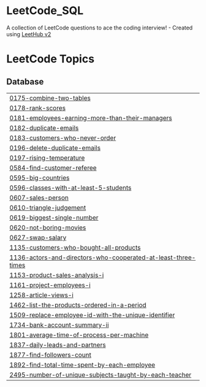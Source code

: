 # LeetCode_SQL
A collection of LeetCode questions to ace the coding interview! - Created using [LeetHub v2](https://github.com/arunbhardwaj/LeetHub-2.0)

<!---LeetCode Topics Start-->
# LeetCode Topics
## Database
|  |
| ------- |
| [0175-combine-two-tables](https://github.com/Leeonejae6708/LeetCode_SQL/tree/master/0175-combine-two-tables) |
| [0178-rank-scores](https://github.com/Leeonejae6708/LeetCode_SQL/tree/master/0178-rank-scores) |
| [0181-employees-earning-more-than-their-managers](https://github.com/Leeonejae6708/LeetCode_SQL/tree/master/0181-employees-earning-more-than-their-managers) |
| [0182-duplicate-emails](https://github.com/Leeonejae6708/LeetCode_SQL/tree/master/0182-duplicate-emails) |
| [0183-customers-who-never-order](https://github.com/Leeonejae6708/LeetCode_SQL/tree/master/0183-customers-who-never-order) |
| [0196-delete-duplicate-emails](https://github.com/Leeonejae6708/LeetCode_SQL/tree/master/0196-delete-duplicate-emails) |
| [0197-rising-temperature](https://github.com/Leeonejae6708/LeetCode_SQL/tree/master/0197-rising-temperature) |
| [0584-find-customer-referee](https://github.com/Leeonejae6708/LeetCode_SQL/tree/master/0584-find-customer-referee) |
| [0595-big-countries](https://github.com/Leeonejae6708/LeetCode_SQL/tree/master/0595-big-countries) |
| [0596-classes-with-at-least-5-students](https://github.com/Leeonejae6708/LeetCode_SQL/tree/master/0596-classes-with-at-least-5-students) |
| [0607-sales-person](https://github.com/Leeonejae6708/LeetCode_SQL/tree/master/0607-sales-person) |
| [0610-triangle-judgement](https://github.com/Leeonejae6708/LeetCode_SQL/tree/master/0610-triangle-judgement) |
| [0619-biggest-single-number](https://github.com/Leeonejae6708/LeetCode_SQL/tree/master/0619-biggest-single-number) |
| [0620-not-boring-movies](https://github.com/Leeonejae6708/LeetCode_SQL/tree/master/0620-not-boring-movies) |
| [0627-swap-salary](https://github.com/Leeonejae6708/LeetCode_SQL/tree/master/0627-swap-salary) |
| [1135-customers-who-bought-all-products](https://github.com/Leeonejae6708/LeetCode_SQL/tree/master/1135-customers-who-bought-all-products) |
| [1136-actors-and-directors-who-cooperated-at-least-three-times](https://github.com/Leeonejae6708/LeetCode_SQL/tree/master/1136-actors-and-directors-who-cooperated-at-least-three-times) |
| [1153-product-sales-analysis-i](https://github.com/Leeonejae6708/LeetCode_SQL/tree/master/1153-product-sales-analysis-i) |
| [1161-project-employees-i](https://github.com/Leeonejae6708/LeetCode_SQL/tree/master/1161-project-employees-i) |
| [1258-article-views-i](https://github.com/Leeonejae6708/LeetCode_SQL/tree/master/1258-article-views-i) |
| [1462-list-the-products-ordered-in-a-period](https://github.com/Leeonejae6708/LeetCode_SQL/tree/master/1462-list-the-products-ordered-in-a-period) |
| [1509-replace-employee-id-with-the-unique-identifier](https://github.com/Leeonejae6708/LeetCode_SQL/tree/master/1509-replace-employee-id-with-the-unique-identifier) |
| [1734-bank-account-summary-ii](https://github.com/Leeonejae6708/LeetCode_SQL/tree/master/1734-bank-account-summary-ii) |
| [1801-average-time-of-process-per-machine](https://github.com/Leeonejae6708/LeetCode_SQL/tree/master/1801-average-time-of-process-per-machine) |
| [1837-daily-leads-and-partners](https://github.com/Leeonejae6708/LeetCode_SQL/tree/master/1837-daily-leads-and-partners) |
| [1877-find-followers-count](https://github.com/Leeonejae6708/LeetCode_SQL/tree/master/1877-find-followers-count) |
| [1892-find-total-time-spent-by-each-employee](https://github.com/Leeonejae6708/LeetCode_SQL/tree/master/1892-find-total-time-spent-by-each-employee) |
| [2495-number-of-unique-subjects-taught-by-each-teacher](https://github.com/Leeonejae6708/LeetCode_SQL/tree/master/2495-number-of-unique-subjects-taught-by-each-teacher) |
<!---LeetCode Topics End-->
